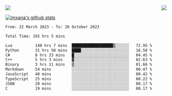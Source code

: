 <p>
  <a href="https://count.getloli.com/"><img src="https://count.getloli.com/get/@xana.readme?theme=moebooru-h"></a>
  <img src="https://weather-icon.journeyad.repl.co/@hangzhou?v=1" align="right">
</p>


<a href="https://github.com/imxana"><img align="center" src="https://github-readme-stats.vercel.app/api?username=imxana&show_icons=true&include_all_commits=true&hide_border=tru&custom_title=imxana%27s%20Github%20Stats" alt="imxana's github stats" /></a> 

<!--START_SECTION:waka-->

```txt
From: 22 March 2023 - To: 26 October 2023

Total Time: 192 hrs 5 mins

Lua          140 hrs 7 mins  ██████████████████▒░░░░░░   72.95 %
Python       31 hrs 50 mins  ████░░░░░░░░░░░░░░░░░░░░░   16.58 %
C#           8 hrs 33 mins   █░░░░░░░░░░░░░░░░░░░░░░░░   04.45 %
C++          5 hrs 3 mins    ▓░░░░░░░░░░░░░░░░░░░░░░░░   02.63 %
Binary       3 hrs 11 mins   ▒░░░░░░░░░░░░░░░░░░░░░░░░   01.66 %
Markdown     54 mins         ░░░░░░░░░░░░░░░░░░░░░░░░░   00.47 %
JavaScript   48 mins         ░░░░░░░░░░░░░░░░░░░░░░░░░   00.42 %
TypeScript   25 mins         ░░░░░░░░░░░░░░░░░░░░░░░░░   00.22 %
JSON         20 mins         ░░░░░░░░░░░░░░░░░░░░░░░░░   00.17 %
C            19 mins         ░░░░░░░░░░░░░░░░░░░░░░░░░   00.17 %
```

<!--END_SECTION:waka-->
